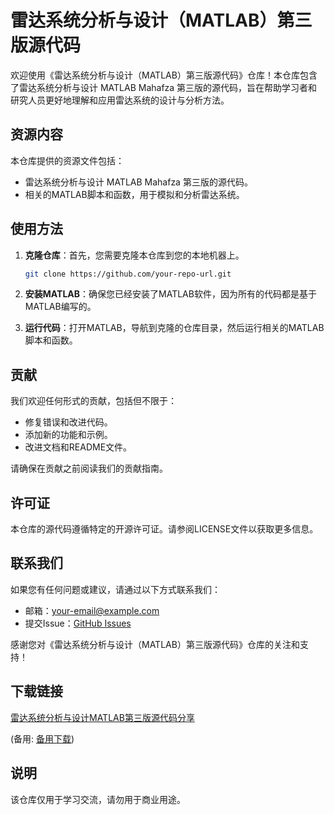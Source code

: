 # 雷达系统分析与设计（MATLAB）第三版源代码

欢迎使用《雷达系统分析与设计（MATLAB）第三版源代码》仓库！本仓库包含了雷达系统分析与设计 MATLAB Mahafza 第三版的源代码，旨在帮助学习者和研究人员更好地理解和应用雷达系统的设计与分析方法。

## 资源内容

本仓库提供的资源文件包括：

- 雷达系统分析与设计 MATLAB Mahafza 第三版的源代码。
- 相关的MATLAB脚本和函数，用于模拟和分析雷达系统。

## 使用方法

1. **克隆仓库**：首先，您需要克隆本仓库到您的本地机器上。
   ```bash
   git clone https://github.com/your-repo-url.git
   ```

2. **安装MATLAB**：确保您已经安装了MATLAB软件，因为所有的代码都是基于MATLAB编写的。

3. **运行代码**：打开MATLAB，导航到克隆的仓库目录，然后运行相关的MATLAB脚本和函数。

## 贡献

我们欢迎任何形式的贡献，包括但不限于：

- 修复错误和改进代码。
- 添加新的功能和示例。
- 改进文档和README文件。

请确保在贡献之前阅读我们的贡献指南。

## 许可证

本仓库的源代码遵循特定的开源许可证。请参阅LICENSE文件以获取更多信息。

## 联系我们

如果您有任何问题或建议，请通过以下方式联系我们：

- 邮箱：your-email@example.com
- 提交Issue：[GitHub Issues](https://github.com/your-repo-url/issues)

感谢您对《雷达系统分析与设计（MATLAB）第三版源代码》仓库的关注和支持！

## 下载链接
[雷达系统分析与设计MATLAB第三版源代码分享](https://pan.quark.cn/s/f0c25dea79a1) 

(备用: [备用下载](https://pan.baidu.com/s/15LcGo2WKiqj5Y1BaCItLyQ?pwd=1234))

## 说明

该仓库仅用于学习交流，请勿用于商业用途。

